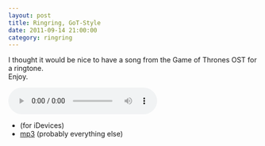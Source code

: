 ```yaml
---
layout: post
title: Ringring, GoT-Style
date: 2011-09-14 21:00:00
category: ringring
---
```

I thought it would be nice to have a song from the Game of Thrones OST for a ringtone.  
Enjoy.

<audio controls="controls">  
<source src="http://dl.dropbox.com/u/7586201/Ring_The_Kings_Arrival.m4r" type="audio/mp4" />
<source src="http://dl.dropbox.com/u/7586201/Ring_The_Kings_Arrival.ogg" type="audio/ogg" />
</audio>

* <audio>[m4r](http://dl.dropbox.com/u/7586201/Ring_The_Kings_Arrival.m4r)</audio> (for iDevices)
* [mp3](http://dl.dropbox.com/u/7586201/Ring_The_Kings_Arrival.mp3) (probably everything else)
